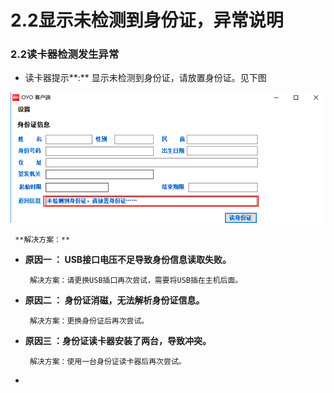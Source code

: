 # 2.2显示未检测到身份证，异常说明

### 2.2读卡器检测发生异常

* 读卡器提示**:** 显示未检测到身份证，请放置身份证。见下图

![](../../../.gitbook/assets/image%20%28874%29.png)

     **解决方案：**

* **原因一 ： USB接口电压不足导致身份信息读取失败。**

       解决方案：请更换USB插口再次尝试，需要将USB插在主机后面。

* **原因二 ： 身份证消磁，无法解析身份证信息。**

       解决方案：更换身份证后再次尝试。

* **原因三 ：身份证读卡器安装了两台，导致冲突。**

       解决方案：使用一台身份证读卡器后再次尝试。



* 

